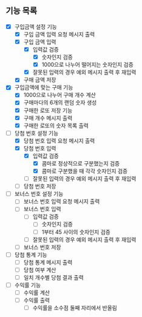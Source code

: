 ## 기능 목록

- [x] 구입금액 설정 기능
    - [x] 구입 금액 입력 요청 메시지 출력
    - [x] 구입 금액 입력
        - [x] 입력값 검증
            - [x] 숫자인지 검증
            - [x] 1000으로 나누어 떨어지는 숫자인지 검증
        - [x] 잘못된 입력의 경우 예외 메시지 출력 후 재입력
    - [x] 구매 금액 저장
- [x] 구입금액에 맞는 구매 기능
    - [x] 1000으로 나누어 구매 개수 계산
    - [x] 구매마다의 6개의 랜덤 숫자 생성
    - [x] 구매한 로또 저장 기능
    - [x] 구매 개수 메시지 출력
    - [x] 구매한 로또의 숫자 목록 출력
- [ ] 당첨 번호 설정 기능
    - [x] 당첨 번호 입력 요청 메시지 출력
    - [x] 당첨 번호 입력
        - [x] 입력값 검증
            - [x] 콤마로 정상적으로 구분했는지 검증
            - [x] 콤마로 구분했을 때 각각 숫자인지 검증
        - [ ] 잘못된 입력의 경우 예외 메시지 출력 후 재입력
    - [ ] 당첨 번호 저장
- [ ] 보너스 번호 설정 기능
    - [ ] 보너스 번호 입력 요청 메시지 출력
    - [ ] 보너스 번호 입력
        - [ ] 입력값 검증
            - [ ] 숫자인지 검증
            - [ ] 1부터 45 사이의 숫자인지 검증
        - [ ] 잘못된 입력의 경우 예외 메시지 출력 후 재입력
    - [ ] 보너스 번호 저장
- [ ] 당첨 통계 기능
    - [ ] 당첨 통계 메시지 출력
    - [ ] 당첨 여부 계산
    - [ ] 일치 개수별 당첨 결과 출력
- [ ] 수익률 기능
    - [ ] 수익률 계산
    - [ ] 수익률 출력
        - [ ] 수익률을 소수점 둘째 자리에서 반올림
